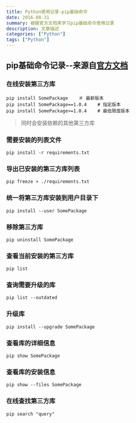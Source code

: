 ```yaml
---
title: Python使用记录-pip基础命令
date: 2016-08-31
summary: 根据官方文档来学习pip基础命令使用记录
description: 文章描述
categories: ["Python"]
tags: ["Python"]
---
```


## pip基础命令记录--来源自[官方文档][pip.pypa]

### 在线安装第三方库

```
pip install SomePackage    ＃ 最新版本
pip install SomePackage==1.0.4    # 指定版本
pip install SomePackage>=1.0.4    # 最低限度版本
```
	
> 同时会安装依赖的其他第三方库

### 需要安装的列表文件

```
pip install -r requirements.txt
```

### 导出已安装的第三方库列表

```
pip freeze > ./requirements.txt
```

### 统一将第三方库安装到用户目录下

```
pip install --user SomePackage
```

### 移除第三方库

```
pip uninstall SomePackage
```

### 查看当前安装的第三方库

```
pip list
```

### 查询需要升级的库

```
pip list --outdated
```

### 升级库

```
pip install --upgrade SomePackage
```

### 查看库的详细信息

```
pip show SomePackage
```

### 查看库的安装信息

```
pip show --files SomePackage
```

### 在线查找第三方库

```
pip search "query"
```
	
	




[pip.pypa]: https://pip.pypa.io/en/stable/
